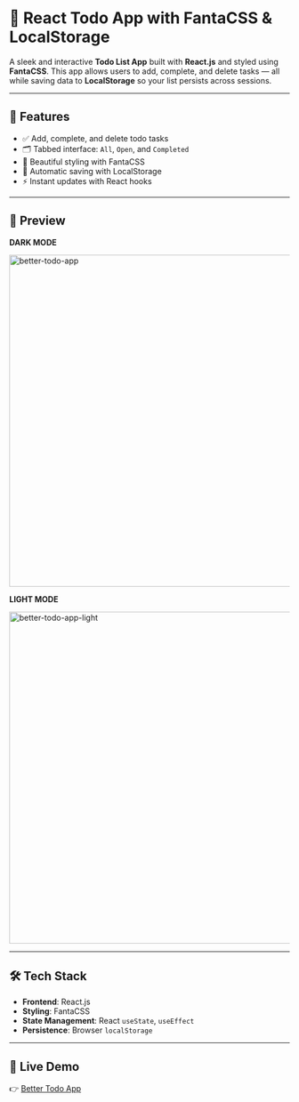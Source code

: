 # 📝 React Todo App with FantaCSS & LocalStorage

A sleek and interactive **Todo List App** built with **React.js** and styled using **FantaCSS**. This app allows users to add, complete, and delete tasks — all while saving data to **LocalStorage** so your list persists across sessions.

---

## 🚀 Features

- ✅ Add, complete, and delete todo tasks  
- 🗂️ Tabbed interface: `All`, `Open`, and `Completed`  
- 🎨 Beautiful styling with FantaCSS 
- 💾 Automatic saving with LocalStorage  
- ⚡ Instant updates with React hooks

---

## 📸 Preview

**DARK MODE**

<img width="597" alt="better-todo-app" src="https://github.com/user-attachments/assets/ccb474bc-5b7c-4e64-a778-d04c2fcfbcb4" />

**LIGHT MODE**

<img width="597" alt="better-todo-app-light" src="https://github.com/user-attachments/assets/26016542-4a5f-4ec9-92bf-3659e4372861" />

---

## 🛠️ Tech Stack

- **Frontend**: React.js  
- **Styling**: FantaCSS  
- **State Management**: React `useState`, `useEffect`  
- **Persistence**: Browser `localStorage`

---

## 🚀 Live Demo

👉 [Better Todo App](https://google-search2-home-page.netlify.app/)
